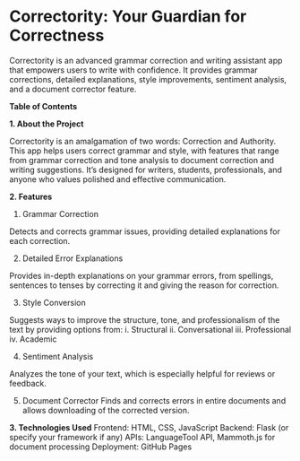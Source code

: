 # Correctority: Your Guardian for Correctness

Correctority is an advanced grammar correction and writing assistant app that empowers users to write with confidence. It provides grammar corrections, detailed explanations, style improvements, sentiment analysis, and a document corrector feature.

**Table of Contents**

**1. About the Project**

Correctority is an amalgamation of two words: Correction and Authority. This app helps users correct grammar and style, with features that range from grammar correction and tone analysis to document correction and writing suggestions. It’s designed for writers, students, professionals, and anyone who values polished and effective communication.

**2. Features**

1. Grammar Correction

Detects and corrects grammar issues, providing detailed explanations for each correction.

2. Detailed Error Explanations

Provides in-depth explanations on your grammar errors, from spellings, sentences to tenses by correcting it and giving the reason for correction.

3. Style Conversion

Suggests ways to improve the structure, tone, and professionalism of the text by providing options from:
i. Structural
ii. Conversational
iii. Professional
iv. Academic

4. Sentiment Analysis

Analyzes the tone of your text, which is especially helpful for reviews or feedback.

5. Document Corrector
Finds and corrects errors in entire documents and allows downloading of the corrected version.

**3. Technologies Used**
Frontend: HTML, CSS, JavaScript
Backend: Flask (or specify your framework if any)
APIs: LanguageTool API, Mammoth.js for document processing
Deployment: GitHub Pages
